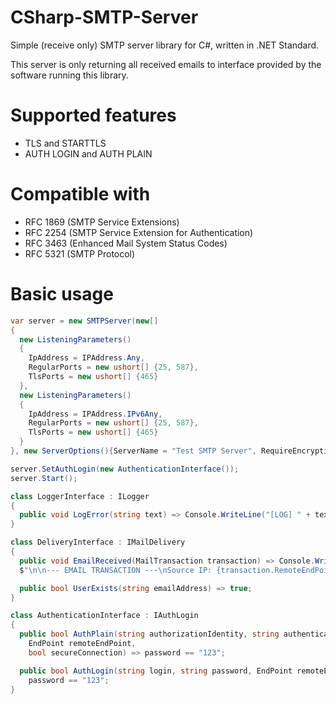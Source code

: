 # CSharp-SMTP-Server
Simple (receive only) SMTP server library for C#, written in .NET Standard.

This server is only returning all received emails to interface provided by the software running this library.

# Supported features
* TLS and STARTTLS
* AUTH LOGIN and AUTH PLAIN

# Compatible with
* RFC 1869 (SMTP Service Extensions)
* RFC 2254 (SMTP Service Extension for Authentication)
* RFC 3463 (Enhanced Mail System Status Codes)
* RFC 5321 (SMTP Protocol)

# Basic usage
```cs
var server = new SMTPServer(new[]
{
  new ListeningParameters()
  {
    IpAddress = IPAddress.Any,
    RegularPorts = new ushort[] {25, 587},
    TlsPorts = new ushort[] {465}
  },
  new ListeningParameters()
  {
    IpAddress = IPAddress.IPv6Any,
    RegularPorts = new ushort[] {25, 587},
    TlsPorts = new ushort[] {465}
  }
}, new ServerOptions(){ServerName = "Test SMTP Server", RequireEncryptionForAuth = false}, new DeliveryInterface(), new LoggerInterface());

server.SetAuthLogin(new AuthenticationInterface());
server.Start();
```
      
```cs
class LoggerInterface : ILogger
{
  public void LogError(string text) => Console.WriteLine("[LOG] " + text);
}
```
  
```cs
class DeliveryInterface : IMailDelivery
{
  public void EmailReceived(MailTransaction transaction) => Console.WriteLine(
  $"\n\n--- EMAIL TRANSACTION ---\nSource IP: {transaction.RemoteEndPoint}\nAuthenticated: {transaction.AuthenticatedUser ?? "(not authenticated)"}\nFrom: {transaction.From}\nTo: {transaction.To.Aggregate((current, item) => current + ", " + item)}\nBody: {transaction.Body}\n--- END OF TRANSACTION ---\n\n");

  public bool UserExists(string emailAddress) => true;
}
```

```cs
class AuthenticationInterface : IAuthLogin
{
  public bool AuthPlain(string authorizationIdentity, string authenticationIdentity, string password,
    EndPoint remoteEndPoint,
    bool secureConnection) => password == "123";

  public bool AuthLogin(string login, string password, EndPoint remoteEndPoint, bool secureConnection) =>
    password == "123";
}
```
